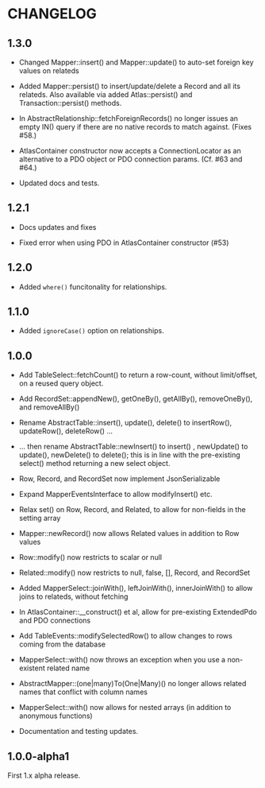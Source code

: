 # CHANGELOG

## 1.3.0

- Changed Mapper::insert() and Mapper::update() to auto-set foreign key values
  on relateds

- Added Mapper::persist() to insert/update/delete a Record and all its relateds.
  Also available via added Atlas::persist() and Transaction::persist() methods.

- In AbstractRelationship::fetchForeignRecords() no longer issues an empty IN()
  query if there are no native records to match against. (Fixes #58.)

- AtlasContainer constructor now accepts a ConnectionLocator as an alternative
  to a PDO object or PDO connection params. (Cf. #63 and #64.)

- Updated docs and tests.

## 1.2.1

- Docs updates and fixes

- Fixed error when using PDO in AtlasContainer constructor (#53)

## 1.2.0

- Added `where()` funcitonality for relationships.

## 1.1.0

- Added `ignoreCase()` option on relationships.

## 1.0.0

- Add TableSelect::fetchCount() to return a row-count, without limit/offset,
  on a reused query object.

- Add RecordSet::appendNew(), getOneBy(), getAllBy(), removeOneBy(), and
  removeAllBy()

- Rename AbstractTable::insert(), update(), delete() to insertRow(),
  updateRow(), deleteRow() ...

- ... then rename AbstractTable::newInsert() to insert() , newUpdate() to
  update(), newDelete() to delete(); this is in line with the pre-existing
  select() method returning a new select object.

- Row, Record, and RecordSet now implement JsonSerializable

- Expand MapperEventsInterface to allow modifyInsert() etc.

- Relax set() on Row, Record, and Related, to allow for non-fields in the
  setting array

- Mapper::newRecord() now allows Related values in addition to Row values

- Row::modify() now restricts to scalar or null

- Related::modify() now restricts to null, false, [], Record, and RecordSet

- Added MapperSelect::joinWith(), leftJoinWith(), innerJoinWith() to allow
  joins to relateds, without fetching

- In AtlasContainer::__construct() et al, allow for pre-existing ExtendedPdo and
  PDO connections

- Add TableEvents::modifySelectedRow() to allow changes to rows coming from the
  database

- MapperSelect::with() now throws an exception when you use a non-existent
  related name

- AbstractMapper::(one|many)To(One|Many)() no longer allows related names that
  conflict with column names

- MapperSelect::with() now allows for nested arrays (in addition to anonymous
  functions)

- Documentation and testing updates.

## 1.0.0-alpha1

First 1.x alpha release.
